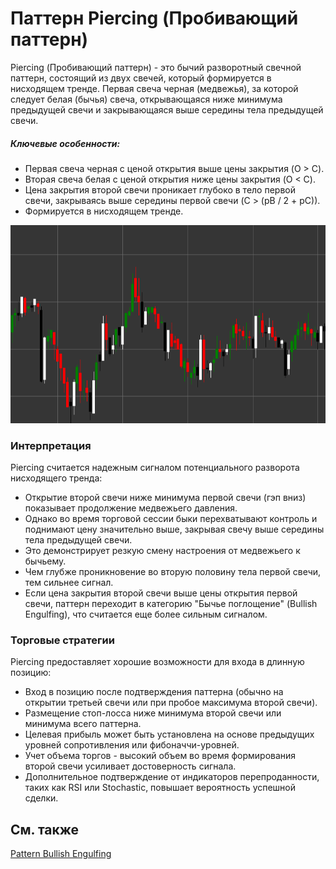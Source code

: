 # Паттерн Piercing (Пробивающий паттерн)

Piercing (Пробивающий паттерн) - это бычий разворотный свечной паттерн, состоящий из двух свечей, который формируется в нисходящем тренде. Первая свеча черная (медвежья), за которой следует белая (бычья) свеча, открывающаяся ниже минимума предыдущей свечи и закрывающаяся выше середины тела предыдущей свечи.

##### Ключевые особенности:

- Первая свеча черная с ценой открытия выше цены закрытия (O > C).
- Вторая свеча белая с ценой открытия ниже цены закрытия (O < C).
- Цена закрытия второй свечи проникает глубоко в тело первой свечи, закрываясь выше середины первой свечи (C > (pB / 2 + pC)).
- Формируется в нисходящем тренде.

![Piercing Pattern](../../../images/piercingpattern.png)

### Интерпретация

Piercing считается надежным сигналом потенциального разворота нисходящего тренда:

- Открытие второй свечи ниже минимума первой свечи (гэп вниз) показывает продолжение медвежьего давления.
- Однако во время торговой сессии быки перехватывают контроль и поднимают цену значительно выше, закрывая свечу выше середины тела предыдущей свечи.
- Это демонстрирует резкую смену настроения от медвежьего к бычьему.
- Чем глубже проникновение во вторую половину тела первой свечи, тем сильнее сигнал.
- Если цена закрытия второй свечи выше цены открытия первой свечи, паттерн переходит в категорию "Бычье поглощение" (Bullish Engulfing), что считается еще более сильным сигналом.

### Торговые стратегии

Piercing предоставляет хорошие возможности для входа в длинную позицию:

- Вход в позицию после подтверждения паттерна (обычно на открытии третьей свечи или при пробое максимума второй свечи).
- Размещение стоп-лосса ниже минимума второй свечи или минимума всего паттерна.
- Целевая прибыль может быть установлена на основе предыдущих уровней сопротивления или фибоначчи-уровней.
- Учет объема торгов - высокий объем во время формирования второй свечи усиливает достоверность сигнала.
- Дополнительное подтверждение от индикаторов перепроданности, таких как RSI или Stochastic, повышает вероятность успешной сделки.

## См. также

[Pattern Bullish Engulfing](bullish_engulfing.md)